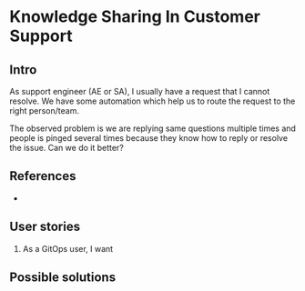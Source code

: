 # Knowledge Sharing In Customer Support

## Intro

As support engineer (AE or SA), I usually have a request that I cannot resolve. We have some automation which help us to route the request to the right person/team. 

The observed problem is we are replying same questions multiple times and people is pinged several times because they know how to reply or resolve the issue. Can we do it better?

## References

- []()

## User stories

1. As a GitOps user, I want 

## Possible solutions



